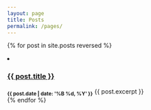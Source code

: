 ```yaml
---
layout: page
title: Posts
permalink: /pages/
---
```

{% for post in site.posts reversed %}
<div class="row">
	<div>
		<li><a href="{{ post.url }}"><h3>{{ post.title }}</h3></a></li>
		<b><sub>{{ post.date | date: '%B %d, %Y' }}</sub></b>
	  	{{ post.excerpt }}
	</div>
</div>
{% endfor %}